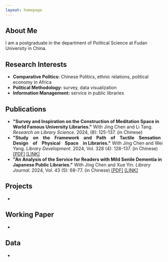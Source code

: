 ```yaml
---
layout: homepage
---
```


## About Me

I am a postgraduate in the department of Political Science at Fudan University in China.


## Research Interests

- **Comparative Politics:** Chinese Politics, ethnic relations, political economy in Africa
- **Political Methodology:** survey, data visualization
- **Information Management:** service in public libraries


## Publications

- **"Survey and Inspiration on the Construction of Meditation Space in World Famous University Libraries."** With Jing Chen and Li Tang. *Research on Library Science.* 2024, (8): 125-137. (in Chinese)
- **"Study on the Framework and Path of Tactile Sensation Design of Physical Space in Libraries."** With Jing Chen and Wei Yang. *Library Development.* 2024, Vol. 328 (4): 128-137. (in Chinese) [[PDF]](https://zackzhuochen.github.io/assets/files/tactile-sensation-design.pdf) [[LINK]](https://kns.cnki.net/kcms2/article/abstract?v=PAev8JwjQivRA-yP8TakbGM5YpqNPn-KHUVWxKhK4VSjx4Ci4JWrrLo9xAcle_DsQdY6EHPTT_9LpziuktZIhJqc76lsvb_NbaFDXA8YyMcLQrlpOMvwXUeELCh6HFT7HomeClIXhbALOkdoEvi95P6u2HEZDLPzuS3P9iplHAQ=&uniplatform=NZKPT)
- **"An Analysis of the Service for Readers with Mild Senile Dementia in Japanese Public Libraries."** With Jing Chen and Xue Yin. *Library Journal.* 2024, Vol. 43 (5): 68-77. (in Chinese) [[PDF]](https://zackzhuochen.github.io/assets/files/reader-with-dementia.pdf) [[LINK]](https://kns.cnki.net/kcms2/article/abstract?v=PAev8JwjQis9BupL5iLTCpWbemyVO4jXf7CjtCWghJa40W1KrG3ixtMDThla0iWUt9K4Sia_Mtz7KNCsve1Qw40np_2os0V34TrplvpyUyfD0TtcbHL-hw1HyeyoVf8nwSzC_U1pMo0Xabyrs2ISz8xee3yARFXHOwC1FLdb1mg=&uniplatform=NZKPT)


## Projects
- 


## Working Paper
- 


## Data
- 

